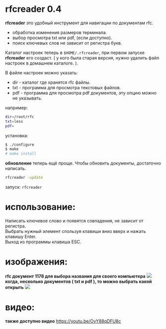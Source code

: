 # rfcreader 0.4
**rfcreader** это удобный инструмент для навигации по документам rfc.<br>
* обработка изменения размеров терминала.
* выбор просмотра txt или pdf, (если доступно).
* поиск ключевых слов не зависит от регистра букв.

Каталог настроек теперь в `$HOME/.rfcreader`, при первом запуске **rfcreader** его создаст. ( у кого была старая версия, нужно удалить файл настроек в домашнем каталоге. ).

В файле настроек можно указать:
* dir - каталог где хранятся rfc файлы.
* txt - программа для просмотра текстовых файлов.
* pdf - программа для просмотра pdf документов, эту опцию можно не
  указывать.

например:
```bash
dir=/root/rfc
txt=less
pdf=
```

установка:<br>
```bash
$ ./configure
$ make
# make install
```
**обновление** теперь ещё проще. Чтобы обновить документы, достаточно написать.<br>
```bash
rfcreader -update
```
запуск:
`rfcreader`

# использование:

Написать ключевое слово и появятся совпадения, не зависит от регистра.<br>
Выбрать нужный элемент спользуя клавиши вниз вверх и нажать клавишу Enter.<br> 
Выход из программы клавиша ESC.<br>

# изображения:
**rfc документ 1178 для выбора названия для своего компьютера**
![](http://i.imgur.com/HmYddLC.png)
**когда, несколько документов ( txt и pdf ), то можно выбрать какой открыть**
![](http://i.imgur.com/lzuvFkZ.png)

# видео:
**также доступно видео**
<a href=https://youtu.be/OvY88qDFU8c>https://youtu.be/OvY88qDFU8c<a/>


